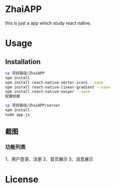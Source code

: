 # ZhaiAPP
this is just a app which study react native.

# Usage
## Installation

```bash
cp 项目路径/ZhaiAPP
npm install
npm install react-native-vector-icons --save
npm install react-native-linear-gradient --save
npm install react-native-swiper --save
配置依赖

cp 项目路径/ZhaiAPP/server
npm install
node app.js
```

## 截图


### 功能列表
1、用户登录、注册
2、首页展示
3、消息展示




# License


